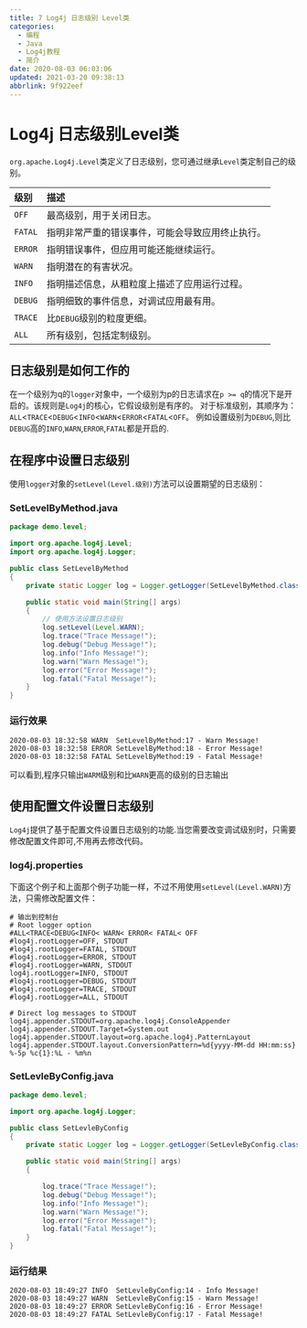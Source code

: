 ```yaml
---
title: 7 Log4j 日志级别 Level类
categories: 
  - 编程
  - Java
  - Log4j教程
  - 简介
date: 2020-08-03 06:03:06
updated: 2021-03-20 09:38:13
abbrlink: 9f922eef
---
```

# Log4j 日志级别Level类
`org.apache.Log4j.Level`类定义了日志级别，您可通过继承`Level`类定制自己的级别。

|级别|描述|
|:---|:---|
|`OFF`|最高级别，用于关闭日志。|
|`FATAL`|指明非常严重的错误事件，可能会导致应用终止执行。|
|`ERROR`|指明错误事件，但应用可能还能继续运行。|
|`WARN`|指明潜在的有害状况。|
|`INFO`|指明描述信息，从粗粒度上描述了应用运行过程。|
|`DEBUG`|指明细致的事件信息，对调试应用最有用。|
|`TRACE`|比`DEBUG`级别的粒度更细。|
|`ALL`|所有级别，包括定制级别。|

## 日志级别是如何工作的
在一个级别为q的`logger`对象中，一个级别为p的日志请求在`p >= q`的情况下是开启的。该规则是`Log4j`的核心，它假设级别是有序的。
对于标准级别，其顺序为：`ALL`<`TRACE`<`DEBUG`<`INFO`<`WARN`<`ERROR`<`FATAL`<`OFF`。
例如设置级别为`DEBUG`,则比`DEBUG`高的`INFO`,`WARN`,`ERROR`,`FATAL`都是开启的.
## 在程序中设置日志级别
使用`logger`对象的`setLevel(Level.级别)`方法可以设置期望的日志级别：
### SetLevelByMethod.java
```java /Log4jDemo/src/demo/level/SetLevelByMethod.java
package demo.level;

import org.apache.log4j.Level;
import org.apache.log4j.Logger;

public class SetLevelByMethod
{
    private static Logger log = Logger.getLogger(SetLevelByMethod.class);

    public static void main(String[] args)
    {
        // 使用方法设置日志级别
        log.setLevel(Level.WARN);
        log.trace("Trace Message!");
        log.debug("Debug Message!");
        log.info("Info Message!");
        log.warn("Warn Message!");
        log.error("Error Message!");
        log.fatal("Fatal Message!");
    }
}
```
### 运行效果
```
2020-08-03 18:32:58 WARN  SetLevelByMethod:17 - Warn Message!
2020-08-03 18:32:58 ERROR SetLevelByMethod:18 - Error Message!
2020-08-03 18:32:58 FATAL SetLevelByMethod:19 - Fatal Message!
```
可以看到,程序只输出`WARM`级别和比`WARN`更高的级别的日志输出

## 使用配置文件设置日志级别
`Log4j`提供了基于配置文件设置日志级别的功能.当您需要改变调试级别时，只需要修改配置文件即可,不用再去修改代码。
### log4j.properties
下面这个例子和上面那个例子功能一样，不过不用使用`setLevel(Level.WARN)`方法，只需修改配置文件：
```properties /Log4jDemo/Log4jConfig/Level/log4j.properties
# 输出到控制台
# Root logger option
#ALL<TRACE<DEBUG<INFO< WARN< ERROR< FATAL< OFF
#log4j.rootLogger=OFF, STDOUT
#log4j.rootLogger=FATAL, STDOUT
#log4j.rootLogger=ERROR, STDOUT
#log4j.rootLogger=WARN, STDOUT
log4j.rootLogger=INFO, STDOUT
#log4j.rootLogger=DEBUG, STDOUT
#log4j.rootLogger=TRACE, STDOUT
#log4j.rootLogger=ALL, STDOUT

# Direct log messages to STDOUT
log4j.appender.STDOUT=org.apache.log4j.ConsoleAppender
log4j.appender.STDOUT.Target=System.out
log4j.appender.STDOUT.layout=org.apache.log4j.PatternLayout
log4j.appender.STDOUT.layout.ConversionPattern=%d{yyyy-MM-dd HH:mm:ss} %-5p %c{1}:%L - %m%n
```
### SetLevleByConfig.java
```java /Log4jDemo/src/demo/level/SetLevleByConfig.java
package demo.level;

import org.apache.log4j.Logger;

public class SetLevleByConfig
{
    private static Logger log = Logger.getLogger(SetLevleByConfig.class);

    public static void main(String[] args)
    {

        log.trace("Trace Message!");
        log.debug("Debug Message!");
        log.info("Info Message!");
        log.warn("Warn Message!");
        log.error("Error Message!");
        log.fatal("Fatal Message!");
    }
}
```
### 运行结果
```
2020-08-03 18:49:27 INFO  SetLevleByConfig:14 - Info Message!
2020-08-03 18:49:27 WARN  SetLevleByConfig:15 - Warn Message!
2020-08-03 18:49:27 ERROR SetLevleByConfig:16 - Error Message!
2020-08-03 18:49:27 FATAL SetLevleByConfig:17 - Fatal Message!
```
